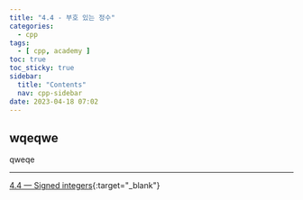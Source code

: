```yaml
---
title: "4.4 - 부호 있는 정수"
categories:
  - cpp
tags:
  - [ cpp, academy ]
toc: true
toc_sticky: true
sidebar:
  title: "Contents"
  nav: cpp-sidebar
date: 2023-04-18 07:02
---
```


## wqeqwe

qweqe

---

[4.4 — Signed integers](https://www.learncpp.com/cpp-tutorial/signed-integers/){:target="_blank"}

<!--
# 새 탭에서 링크 열기
{:target="_blank"}

# 강조 표기
<div class="notice--info" markdown="1">
<span class="notice-title">
**TITLE**
</span>

BODY
</div>

-->
